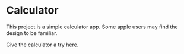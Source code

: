 # Calculator

This project is a simple calculator app. Some apple users may find the design to be familiar.

Give the calculator a try <a target="_blank" href=https://whiskey-hotel.github.io/calculator/>here.</a>